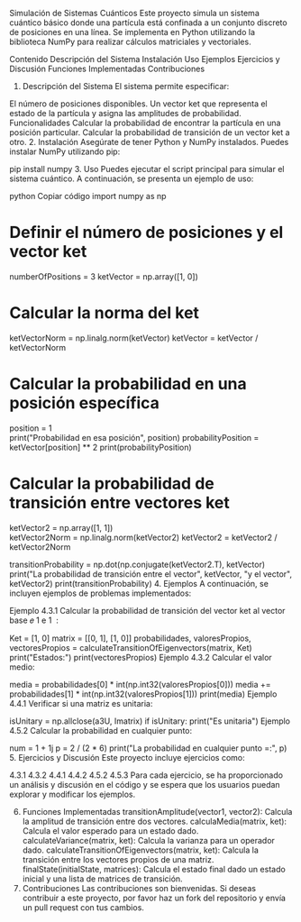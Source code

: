 Simulación de Sistemas Cuánticos
Este proyecto simula un sistema cuántico básico donde una partícula está confinada a un conjunto discreto de posiciones en una línea. Se implementa en Python utilizando la biblioteca NumPy para realizar cálculos matriciales y vectoriales.

Contenido
Descripción del Sistema
Instalación
Uso
Ejemplos
Ejercicios y Discusión
Funciones Implementadas
Contribuciones
1. Descripción del Sistema
El sistema permite especificar:

El número de posiciones disponibles.
Un vector ket que representa el estado de la partícula y asigna las amplitudes de probabilidad.
Funcionalidades
Calcular la probabilidad de encontrar la partícula en una posición particular.
Calcular la probabilidad de transición de un vector ket a otro.
2. Instalación
Asegúrate de tener Python y NumPy instalados. Puedes instalar NumPy utilizando pip:


pip install numpy
3. Uso
Puedes ejecutar el script principal para simular el sistema cuántico. A continuación, se presenta un ejemplo de uso:

python
Copiar código
import numpy as np

# Definir el número de posiciones y el vector ket
numberOfPositions = 3
ketVector = np.array([1, 0])

# Calcular la norma del ket
ketVectorNorm = np.linalg.norm(ketVector)
ketVector = ketVector / ketVectorNorm

# Calcular la probabilidad en una posición específica
position = 1  
print("Probabilidad en esa posición", position)
probabilityPosition = ketVector[position] ** 2
print(probabilityPosition)

# Calcular la probabilidad de transición entre vectores ket
ketVector2 = np.array([1, 1])  
ketVector2Norm = np.linalg.norm(ketVector2)
ketVector2 = ketVector2 / ketVector2Norm

transitionProbability = np.dot(np.conjugate(ketVector2.T), ketVector)
print("La probabilidad de transición entre el vector", ketVector, "y el vector", ketVector2)
print(transitionProbability)
4. Ejemplos
A continuación, se incluyen ejemplos de problemas implementados:

Ejemplo 4.3.1
Calcular la probabilidad de transición del vector ket al vector base 
𝑒
1
e 
1
​
 :


Ket = [1, 0]
matrix = [[0, 1], [1, 0]]
probabilidades, valoresPropios, vectoresPropios = calculateTransitionOfEigenvectors(matrix, Ket)
print("Estados:")
print(vectoresPropios)
Ejemplo 4.3.2
Calcular el valor medio:


media = probabilidades[0] * int(np.int32(valoresPropios[0])) 
media += probabilidades[1] * int(np.int32(valoresPropios[1])) 
print(media)
Ejemplo 4.4.1
Verificar si una matriz es unitaria:


isUnitary = np.allclose(a3U, Imatrix)
if isUnitary:
    print("Es unitaria")
Ejemplo 4.5.2
Calcular la probabilidad en cualquier punto:


num = 1 + 1j
p = 2 / (2 * 6)
print("La probabilidad en cualquier punto =:", p)
5. Ejercicios y Discusión
Este proyecto incluye ejercicios como:

4.3.1
4.3.2
4.4.1
4.4.2
4.5.2
4.5.3
Para cada ejercicio, se ha proporcionado un análisis y discusión en el código y se espera que los usuarios puedan explorar y modificar los ejemplos.

6. Funciones Implementadas
transitionAmplitude(vector1, vector2): Calcula la amplitud de transición entre dos vectores.
calculaMedia(matrix, ket): Calcula el valor esperado para un estado dado.
calculateVariance(matrix, ket): Calcula la varianza para un operador dado.
calculateTransitionOfEigenvectors(matrix, ket): Calcula la transición entre los vectores propios de una matriz.
finalState(initialState, matrices): Calcula el estado final dado un estado inicial y una lista de matrices de transición.
7. Contribuciones
Las contribuciones son bienvenidas. Si deseas contribuir a este proyecto, por favor haz un fork del repositorio y envía un pull request con tus cambios.

